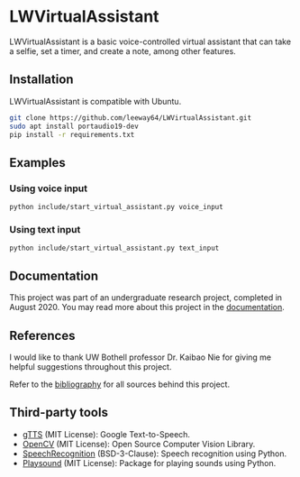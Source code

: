 # LWVirtualAssistant
LWVirtualAssistant is a basic voice-controlled virtual assistant that can take a selfie, set a
timer, and create a note, among other features. 


## Installation
LWVirtualAssistant is compatible with Ubuntu.


```sh
git clone https://github.com/leeway64/LWVirtualAssistant.git
sudo apt install portaudio19-dev
pip install -r requirements.txt
```


## Examples

### Using voice input

```
python include/start_virtual_assistant.py voice_input
```


### Using text input

```
python include/start_virtual_assistant.py text_input
```


## Documentation
This project was part of an undergraduate research project, completed in August 2020. You may read
more about this project in the [documentation](doc/README.md).


## References
I would like to thank UW Bothell professor Dr. Kaibao Nie for giving me helpful suggestions
throughout this project.

Refer to the [bibliography](doc/Bibliography.md) for all sources behind this project.


## Third-party tools

- [gTTS](https://pypi.org/project/gTTS/) (MIT License): Google Text-to-Speech.
- [OpenCV](https://pypi.org/project/opencv-python/) (MIT License): Open Source Computer Vision
  Library.
- [SpeechRecognition](https://github.com/Uberi/speech_recognition) (BSD-3-Clause): Speech
  recognition using Python.
- [Playsound](https://pypi.org/project/playsound/) (MIT License): Package for playing sounds using
  Python.

